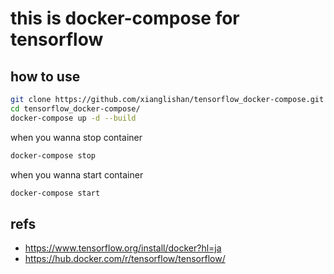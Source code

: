 # this is docker-compose for tensorflow


## how to use
```bash
git clone https://github.com/xianglishan/tensorflow_docker-compose.git
cd tensorflow_docker-compose/
docker-compose up -d --build
```

when you wanna stop container
```bash
docker-compose stop
```

when you wanna start container
```bash
docker-compose start
```

## refs

- https://www.tensorflow.org/install/docker?hl=ja
- https://hub.docker.com/r/tensorflow/tensorflow/